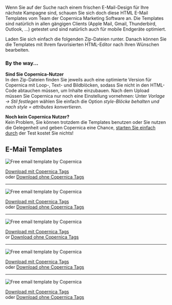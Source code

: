 Wenn Sie auf der Suche nach einem frischen E-Mail-Design für Ihre
nächste Kampagne sind, schauen Sie sich doch diese HTML E-Mail Templates
vom Team der Copernica Marketing Software an. Die Templates sind
natürlich in allen gängigen Clients (Apple Mail, Gmail, Thunderbird,
Outlook, ...) getestet und sind natürlich auch für mobile Endgeräte
optimiert.

Laden Sie sich einfach die folgenden Zip-Dateien runter. Danach können
Sie die Templates mit Ihrem favorisierten HTML-Editor nach Ihren
Wünschen bearbeiten.

### By the way...

**Sind Sie Copernica-Nutzer**\
In den Zip-Dateien finden Sie jeweils auch eine optimierte Version für
Copernica mit Loop-, Text- und Bildblöcken, sodass Sie nicht in den
HTML-Code abtauchen müssen, um Inhalte einzubauen. Nach dem Upload
müssen Sie Copernica nur noch eine Einstellung vornehmen: Unter *Vorlage
-\> Stil festlegen* wählen Sie einfach die Option *style-Blöcke behalten
und nach style = attributes konvertieren*.

**Noch kein Copernica Nutzer?**\
Kein Problem, Sie können trotzdem die Templates benutzen oder Sie nutzen
die Gelegenheit und geben Copernica eine Chance, [starten Sie einfach
durch](https://www.copernica.com/de/trial "get started") der Test kostet
Sie nichts!

E-Mail Templates
----------------

![Free email template by
Copernica](../images/html-email-template-copernica-1.jpg)

[Download mit Copernica
Tags](../downloads/template-1-with-copernica-tags.zip) \
 oder [Download ohne Copernica
Tags](../downloads/template-1-without-copernica-tags.zip)

* * * * *

![Free email template by
Copernica](../images/html-email-template-copernica-2.jpg)

[Download mit Copernica
Tags](../downloads/template-2-with-copernica-tags.zip) \
 oder [Download ohne Copernica
Tags](../downloads/template-2-without-copernica-tags.zip)

* * * * *

![Free email template by
Copernica](../images/html-email-template-copernica-3.jpg)

[Download mit Copernica
Tags](../downloads/template-3-with-copernica-tags.zip) \
 or [Download ohne Copernica
Tags](../downloads/template-3-without-copernica-tags.zip)

* * * * *

![Free email template by
Copernica](../images/html-email-template-copernica-4.jpg)

[Download mit Copernica
Tags](../downloads/template-4-with-copernica-tags.zip) \
 oder [Download ohne Copernica
Tags](../downloads/template-4-without-copernica-tags.zip)

* * * * *

![Free email template by
Copernica](../images/html-email-template-copernica-5.jpg)

[Download mit Copernica
Tags](../downloads/template-5-with-copernica-tags.zip) \
 oder [Download ohne Copernica
Tags](../downloads/template-5-without-copernica-tags.zip)
